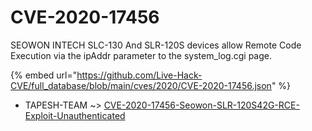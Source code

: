 # CVE-2020-17456

SEOWON INTECH SLC-130 And SLR-120S devices allow Remote Code Execution via the ipAddr parameter to the system_log.cgi page.

{% embed url="https://github.com/Live-Hack-CVE/full_database/blob/main/cves/2020/CVE-2020-17456.json" %}


* TAPESH-TEAM ~> [CVE-2020-17456-Seowon-SLR-120S42G-RCE-Exploit-Unauthenticated](https://www.alice-snow.ru/2020/database/cve-2020-17456/cve-2020-17456-seowon-slr-120s42g-rce-exploit-unauthenticated-tapesh-team)